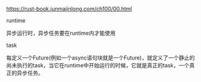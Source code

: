 https://rust-book.junmajinlong.com/ch100/00.html


runtime

异步运行时，异步任务要在runtime内才能使用

task

每定义一个Future(例如一个async语句块就是一个Future)，就定义了一个静止的尚未执行的task，当它在runtime中开始运行的时候，它就是真正的task，一个真正的异步任务。